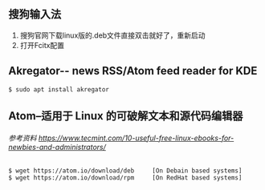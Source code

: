 
## 搜狗输入法
1. 搜狗官网下载linux版的.deb文件直接双击就好了，重新启动
2. 打开Fcitx配置
## Akregator-- news RSS/Atom feed reader for KDE
```
$ sudo apt install akregator
```
## Atom–适用于 Linux 的可破解文本和源代码编辑器
###### 参考资料 https://www.tecmint.com/10-useful-free-linux-ebooks-for-newbies-and-administrators/
```
$ wget https://atom.io/download/deb		[On Debain based systems]
$ wget https://atom.io/download/rpm		[On RedHat based systems]
```
